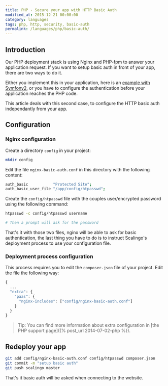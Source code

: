 ```yaml
---
title: PHP - Secure your app with HTTP Basic Auth
modified_at: 2015-12-21 00:00:00
category: languages
tags: php, http, security, basic-auth
permalink: /languages/php/basic-auth/
---
```


## Introduction

Our PHP deployment stack is using Nginx and PHP-fpm to answer your application request.
If you want to setup basic auth in front of your app, there are two ways to do it.

Either you implement this in your application, here is an [example with Symfony2](http://symfony.com/doc/current/book/security.html),
or you have to configure the authentication before your application reaches the PHP code.

This article deals with this second case, to configure the HTTP basic auth independantly from your app.

## Configuration

### Nginx configuration

Create a directory `config` in your project:

```bash
mkdir config
```

Edit the file `nginx-basic-auth.conf` in this directory with the following content:

```bash
auth_basic           "Protected Site";
auth_basic_user_file "/app/config/htpasswd";
```

Create the `config/htpasswd` file with the couples user/encrypted password using the following command:

```bash
htpasswd -c config/htpasswd username

# Then a prompt will ask for the password
```

That's it with those two files, nginx will be able to ask for basic authentication, the last thing
you have to do is to instruct Scalingo's deployment process to use your configuration file.

### Deployment process configuration

This process requires you to edit the `composer.json` file of your project. Edit the file the following way:

```javascript
{
  ...
  "extra": {
    "paas": {
      "nginx-includes": ["config/nginx-basic-auth.conf"]
    }
  }
}
```

> Tip: You can find more information about extra configuration in [the PHP support page]({% post_url 2014-07-02-php %}).


## Redeploy your app

```bash
git add config/nginx-basic-auth.conf config/htpasswd composer.json
git commit -m "setup basic auth"
git push scalingo master
```

That's it basic auth will be asked when connecting to the website.
